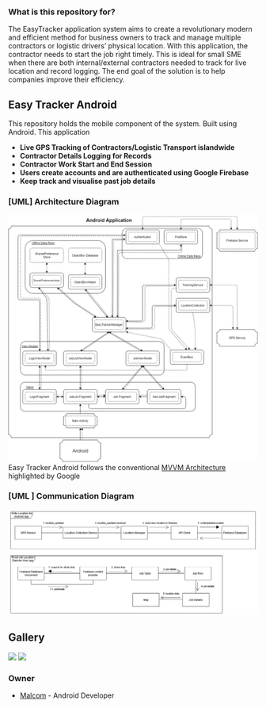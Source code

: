 ### What is this repository for? ###

The EasyTracker application system aims to create a revolutionary modern and efficient method for business owners to track and manage multiple contractors or logistic drivers’ physical location. With this application, the contractor needs to start the job right timely. This is ideal for small SME when there are both internal/external contractors needed to track for live location and record logging. The end goal of the solution is to help companies improve their efficiency. 

## Easy Tracker Android ##
This repository holds the mobile component of the system. Built using Android. This application 

* **Live GPS Tracking of Contractors/Logistic Transport islandwide**
* **Contractor Details Logging for Records**
* **Contractor Work Start and End Session**
* **Users create accounts and are authenticated using Google Firebase**
* **Keep track and visualise past job details**

### [UML] Architecture Diagram ###
![Architecture Diagram](images/architecture_diagram.jpg)
Easy Tracker Android follows the conventional [MVVM Architecture](https://developer.android.com/jetpack/guide) highlighted by Google
### [UML ] Communication Diagram ###
![Architecture Diagram](images/communication_diagram.png)

## Gallery ##
<img src="Picture2.jpg" width="425"/> <img src="Picture3.jpg" width="425"/> 

### Owner ###

* [Malcom](https://www.linkedin.com/in/malcom-teh) -  Android Developer

